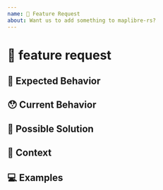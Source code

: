 ```yaml
---
name: 🙋 Feature Request
about: Want us to add something to maplibre-rs?
---
```


<!---
Thanks for filing an issue 😄 ! Before you submit, please read the following:

Search open/closed issues before submitting since someone might have asked the same thing before!
-->

# 🙋 feature request

<!--- Provide a general summary of the issue here -->

## 🤔 Expected Behavior

<!--- Tell us how the feature should work -->

## 😯 Current Behavior

<!--- Explain the difference from current behavior -->

## 💁 Possible Solution

<!--- Ideas how to implement this feature or a similar solution/workaround that already exists -->

## 🔦 Context

<!--- How has this issue affected you? What are you trying to accomplish? -->

<!--- Providing context helps us come up with a solution that is most useful in the real world -->

## 💻 Examples

<!-- Examples help us understand the requested feature better -->
